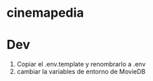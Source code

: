 # cinemapedia

# Dev

1. Copiar  el .env.template y renombrarlo a .env
2. cambiar la variables de entorno de MovieDB
